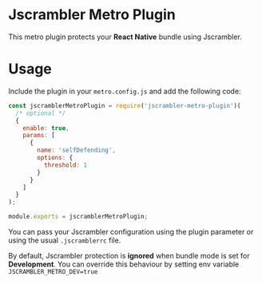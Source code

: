 # Jscrambler Metro Plugin

This metro plugin protects your **React Native** bundle using Jscrambler.

# Usage

Include the plugin in your `metro.config.js` and add the following code:

```js
const jscramblerMetroPlugin = require('jscrambler-metro-plugin')(
  /* optional */
  {
    enable: true,
    params: [
      {
        name: 'selfDefending',
        options: {
          threshold: 1
        }
      }
    ]
  }
);

module.exports = jscramblerMetroPlugin;
```

You can pass your Jscrambler configuration using the plugin parameter or using
the usual `.jscramblerrc` file.

By default, Jscrambler protection is **ignored** when bundle mode is set for **Development**. You can override this behaviour by setting env variable `JSCRAMBLER_METRO_DEV=true` 
